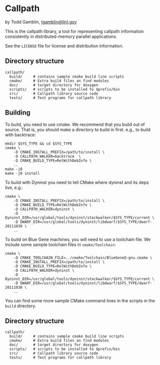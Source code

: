 Callpath
==========================================
by Todd Gamblin, tgamblin@llnl.gov

This is the callpath library, a tool for representing callpath information
consistently in distributed-memory parallel applications.

See the `LICENSE` file for license and distribution information.

Directory structure
------------------------------------------
    callpath/
      build/     # contains sample cmake build line scripts
      cmake/     # Extra build files an find modules
      doc/       # target directory for doxygen
      scripts/   # scripts to be installed to $prefix/bin
      src/       # Callpath library source code
      tests/     # Test programs for callpath library

Building
------------------------------------------
To build, you need to use cmake.  We recommend that you build out of source.
That is, you should make a directory to build in first.  e.g., to build with
backtrace:

    mkdir $SYS_TYPE && cd $SYS_TYPE
    cmake \
        -D CMAKE_INSTALL_PREFIX=/path/to/install \
        -D CALLPATH_WALKER=backtrace  \
        -D CMAKE_BUILD_TYPE=RelWithDebInfo \
        ..
    make -j8
    make -j8 install

To build with Dyninst you need to tell CMake where dyninst and its deps live, e.g.:

    cmake \
        -D CMAKE_INSTALL_PREFIX=/path/to/install \
        -D CMAKE_BUILD_TYPE=RelWithDebInfo \
        -D CALLPATH_WALKER=dyninst \
        -D Dyninst_DIR=/usr/global/tools/dyninst/stackwalker/$SYS_TYPE/current \
        -D DWARF_DIR=/usr/global/tools/dyninst/libdwarf/$SYS_TYPE/dwarf-20111030 \
        ..

To build on Blue Gene machines, you will need to use a toolchain file.  We include
some sample toolchain files in `cmake/Toolchain`:

    cmake \
        -D CMAKE_TOOLCHAIN_FILE=../cmake/Toolchain/BlueGeneQ-gnu.cmake \
        -D CMAKE_INSTALL_PREFIX=/path/to/install \
        -D CMAKE_BUILD_TYPE=RelWithDebInfo \
        -D CALLPATH_WALKER=dyninst \
        -D Dyninst_DIR=/usr/global/tools/dyninst/stackwalker/$SYS_TYPE/current \
        -D DWARF_DIR=/usr/global/tools/dyninst/libdwarf/$SYS_TYPE/dwarf-20111030 \
        ..

You can find some more sample CMake command lines in the scripts in the `build`
directory.

Directory structure
------------------------------------------
    callpath/
      build/     # contains sample cmake build line scripts
      cmake/     # Extra build files an find modules
      doc/       # target directory for doxygen
      scripts/   # scripts to be installed to $prefix/bin
      src/       # Callpath library source code
      tests/     # Test programs for callpath library
